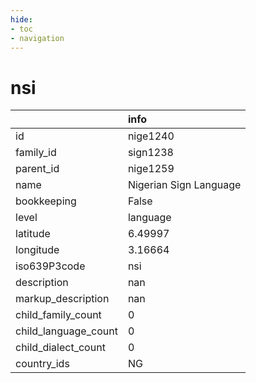```yaml
---
hide:
- toc
- navigation
---
```

# nsi
|                      | info                   |
|:---------------------|:-----------------------|
| id                   | nige1240               |
| family_id            | sign1238               |
| parent_id            | nige1259               |
| name                 | Nigerian Sign Language |
| bookkeeping          | False                  |
| level                | language               |
| latitude             | 6.49997                |
| longitude            | 3.16664                |
| iso639P3code         | nsi                    |
| description          | nan                    |
| markup_description   | nan                    |
| child_family_count   | 0                      |
| child_language_count | 0                      |
| child_dialect_count  | 0                      |
| country_ids          | NG                     |